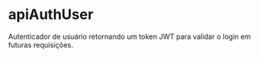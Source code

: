 # apiAuthUser
Autenticador de usuário retornando um token JWT para validar o login em futuras requisições.
